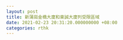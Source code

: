 ```yaml
---
layout: post
title: 新蒲崗金橋大廈和東誠大廈列受限區域
date: 2021-02-23 20:31:20.000000000 +08:00
categories: rthk
---
```



